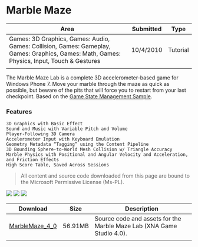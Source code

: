 # Marble Maze

|Area|Submitted|Type|
|-|-|-|
Games: 3D Graphics, Games: Audio, Games: Collision, Games: Gameplay, Games: Graphics, Games: Math, Games: Physics, Input, Touch & Gestures|10/4/2010|Tutorial
||||

The Marble Maze Lab is a complete 3D accelerometer-based game for Windows Phone 7. Move your marble through the maze as quick as possible, but beware of the pits that will force you to restart from your last checkpoint. Based on the [Game State Management Sample](https://github.com/simondarksidej/XNAGameStudio/wiki/Game-State-Management-(Mango,-C%23VB)).

### Features

    3D Graphics with Basic Effect
    Sound and Music with Variable Pitch and Volume
    Player-Following 3D Camera
    Accelerometer Input with Keyboard Emulation
    Geometry Metadata “Tagging” using the Content Pipeline
    3D Bounding Sphere-to-World Mesh Collision w/ Triangle Accuracy
    Marble Physics with Positional and Angular Velocity and Acceleration, and Friction Effects
    High Score Table, Saved Across Sessions

> All content and source code downloaded from this page are bound to the Microsoft Permissive License (Ms-PL).

![](https://github.com/simondarksidej/XNAGameStudio/blob/master/Images/marblemaze0.png?raw=true)
![](https://github.com/simondarksidej/XNAGameStudio/blob/master/Images/marblemaze1.png?raw=true)
![](https://github.com/simondarksidej/XNAGameStudio/blob/master/Images/marblemaze2.png?raw=true)

Download | Size | Description
---|---|---|
[MarbleMaze_4_0](https://github.com/simondarksidej/XNAGameStudio/tree/master/Samples/MarbleMaze_4_0) | 56.91MB | Source code and assets for the Marble Maze Lab (XNA Game Studio 4.0).
||||
